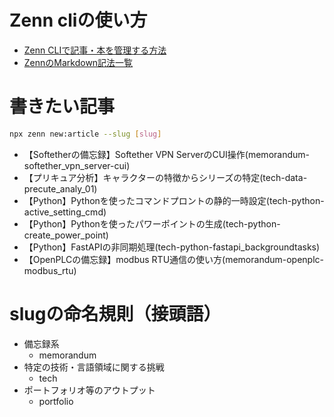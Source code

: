 # Zenn cliの使い方
- [Zenn CLIで記事・本を管理する方法](https://zenn.dev/zenn/articles/zenn-cli-guide)
- [ZennのMarkdown記法一覧](https://zenn.dev/zenn/articles/markdown-guide)

# 書きたい記事
```bash
npx zenn new:article --slug [slug]
```
- 【Softetherの備忘録】Softether VPN ServerのCUI操作(memorandum-softether_vpn_server-cui)
- 【プリキュア分析】キャラクターの特徴からシリーズの特定(tech-data-precute_analy_01)
- 【Python】Pythonを使ったコマンドプロントの静的一時設定(tech-python-active_setting_cmd)
- 【Python】Pythonを使ったパワーポイントの生成(tech-python-create_power_point)
- 【Python】FastAPIの非同期処理(tech-python-fastapi_backgroundtasks)
- 【OpenPLCの備忘録】modbus RTU通信の使い方(memorandum-openplc-modbus_rtu)

# slugの命名規則（接頭語）
- 備忘録系
  - memorandum
- 特定の技術・言語領域に関する挑戦
  - tech
- ポートフォリオ等のアウトプット
  - portfolio